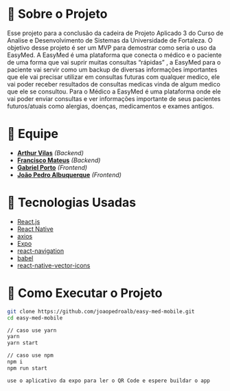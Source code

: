 # 📄 Sobre o Projeto

Esse projeto para a conclusão da cadeira de Projeto Aplicado 3 do Curso de Analise e Desenvolvimento de Sistemas da Universidade de Fortaleza. O objetivo desse projeto é ser um MVP para demostrar como seria o uso da EasyMed. A EasyMed é uma plataforma que conecta o médico e o paciente de uma forma que vai suprir muitas consultas “rápidas” , a EasyMed para o paciente vai servir como um backup de diversas informações importantes que ele vai precisar utilizar em consultas futuras com qualquer medico, ele vai poder receber resultados de consultas medicas vinda de algum medico que ele se consultou. Para o Médico a EasyMed é uma plataforma onde ele vai poder enviar consultas e ver informações importante de seus pacientes futuros/atuais como alergias, doenças, medicamentos e exames antigos.  

# 👥 Equipe

- **[Arthur Vilas](https://github.com/arthurvilas)** *(Backend)*
- **[Francisco Mateus](https://github.com/fcomateus)** *(Backend)*
- **[Gabriel Porto](https://github.com/Gabriel-Porto)** *(Frontend)*
- **[João Pedro Albuquerque](https://github.com/joaopedroalb)** *(Frontend)*

# **🚀 Tecnologias Usadas**

- [React.js](https://pt-br.reactjs.org/)
- [React Native](https://reactnative.dev/)
- [axios](https://www.npmjs.com/package/axios)
- [Expo](https://expo.dev/)
- [react-navigation](https://reactnavigation.org/)
- [babel](https://babeljs.io/)
- [react-native-vector-icons](https://www.npmjs.com/package/react-native-vector-icons)

# 📀 Como Executar o Projeto

```bash
git clone https://github.com/joaopedroalb/easy-med-mobile.git
cd easy-med-mobile

// caso use yarn
yarn 
yarn start

// caso use npm
npm i 
npm run start

use o aplicativo da expo para ler o QR Code e espere buildar o app
```
